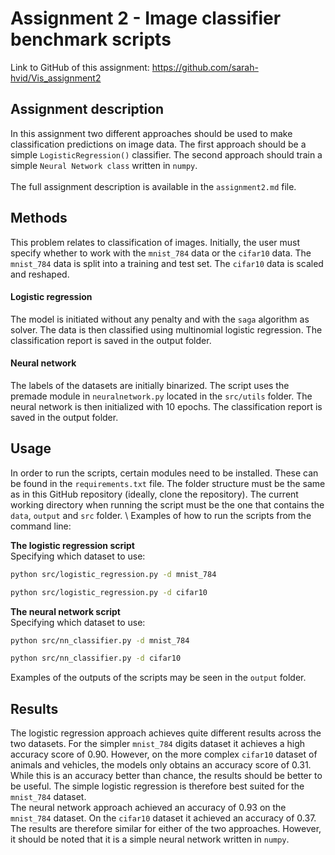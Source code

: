 # Assignment 2 - Image classifier benchmark scripts
 
 Link to GitHub of this assignment: https://github.com/sarah-hvid/Vis_assignment2

## Assignment description
In this assignment two different approaches should be used to make classification predictions on image data. The first approach should be a simple ```LogisticRegression()``` classifier. The second approach should train a simple ```Neural Network class``` written in ```numpy```.  \
\
The full assignment description is available in the ```assignment2.md``` file. 

## Methods
This problem relates to classification of images. Initially, the user must specify whether to work with the ```mnist_784``` data or the ```cifar10``` data. The ```mnist_784``` data is split into a training and test set. The ```cifar10``` data is scaled and reshaped.

#### Logistic regression
The model is initiated without any penalty and with the ```saga``` algorithm as solver. The data is then classified using multinomial logistic regression. The classification report is saved in the output folder.
  
#### Neural network
The labels of the datasets are initially binarized. The script uses the premade module in ```neuralnetwork.py``` located in the ```src/utils``` folder. The neural network is then initialized with 10 epochs. The classification report is saved in the output folder. 

## Usage
In order to run the scripts, certain modules need to be installed. These can be found in the ```requirements.txt``` file. The folder structure must be the same as in this GitHub repository (ideally, clone the repository). The current working directory when running the script must be the one that contains the ```data```, ```output``` and ```src``` folder. \ 
Examples of how to run the scripts from the command line: 

__The logistic regression script__\
Specifying which dataset to use:
```bash
python src/logistic_regression.py -d mnist_784
```
```bash
python src/logistic_regression.py -d cifar10
```
__The neural network script__\
Specifying which dataset to use:
``` bash
python src/nn_classifier.py -d mnist_784
```
```bash
python src/nn_classifier.py -d cifar10
```
  
Examples of the outputs of the scripts may be seen in the ```output``` folder. 

## Results
The logistic regression approach achieves quite different results across the two datasets. For the simpler ```mnist_784``` digits dataset it achieves a high accuracy score of 0.90. However, on the more complex ```cifar10``` dataset of animals and vehicles, the models only obtains an accuracy score of 0.31. While this is an accuracy better than chance, the results should be better to be useful. The simple logistic regression is therefore best suited for the ```mnist_784``` dataset. \
The neural network approach achieved an accuracy of 0.93 on the ```mnist_784``` dataset. On the ```cifar10``` dataset it achieved an accuracy of 0.37. The results are therefore similar for either of the two approaches. However, it should be noted that it is a simple neural network written in ```numpy```.
